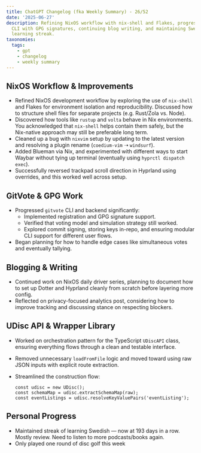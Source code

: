 ```yaml
---
title: ChatGPT Changelog (fka Weekly Summary) - 26/52
date: '2025-06-27'
description: Refining NixOS workflow with nix-shell and Flakes, progressing GitVote
  CLI with GPG signatures, continuing blog writing, and maintaining Swedish language
  learning streak.
taxonomies:
  tags:
    - gpt
    - changelog
    - weekly summary
---
```


## NixOS Workflow & Improvements

- Refined NixOS development workflow by exploring the use of `nix-shell`
  and Flakes for environment isolation and reproducibility. Discussed how to
  structure shell files for separate projects (e.g. Rust/Zola vs. Node).
- Discovered how tools like `rustup` and `volta` behave in Nix environments.
  You acknowledged that `nix-shell` helps contain them safely, but the
  Nix-native approach may still be preferable long term.
- Cleaned up a bug with `nixvim` setup by updating to the latest
  version and resolving a plugin rename (`coedium-vim` ➝ `windsurf`).
- Added Blueman via Nix, and experimented with different ways to start Waybar
  without tying up terminal (eventually using `hyprctl dispatch exec`).
- Successfully reversed trackpad scroll direction in Hyprland using overrides,
  and this worked well across setup.

## GitVote & GPG Work

- Progressed `gitvote` CLI and backend significantly:
  - Implemented registration and GPG signature support.
  - Verified that voting model and simulation strategy still worked.
  - Explored commit signing, storing keys in-repo, and ensuring modular CLI
    support for different user flows.
- Began planning for how to handle edge cases like simultaneous votes and
  eventually tallying.

## Blogging & Writing

- Continued work on NixOS daily driver series, planning to document how to
  set up Dotter and Hyprland cleanly from scratch before layering more config.
- Reflected on privacy-focused analytics post, considering how to improve
  tracking and discussing stance on respecting blockers.

## UDisc API & Wrapper Library

- Worked on orchestration pattern for the TypeScript `UDiscAPI` class,
  ensuring everything flows through a clean and testable interface.
- Removed unnecessary `loadFromFile` logic and moved toward using raw JSON
  inputs with explicit route extraction.
- Streamlined the construction flow:

  ```
  const udisc = new UDisc();
  const schemaMap = udisc.extractSchemaMap(raw);
  const eventListings = udisc.resolveKeyValuePairs('eventListing');
  ```

## Personal Progress

- Maintained streak of learning Swedish — now at 193 days in a row. Mostly
  review. Need to listen to more podcasts/books again.
- Only played one round of disc golf this week

